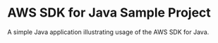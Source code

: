 # AWS SDK for Java Sample Project

A simple Java application illustrating usage of the AWS SDK for Java.
